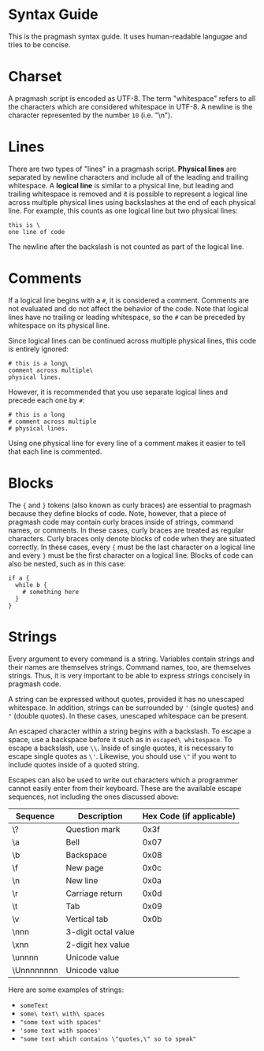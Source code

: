 # Syntax Guide

This is the pragmash syntax guide. It uses human-readable langugae and tries to be concise.

# Charset

A pragmash script is encoded as UTF-8. The term "whitespace" refers to all the characters which are considered whitespace in UTF-8. A newline is the character represented by the number `10` (i.e. "\n").

# Lines

There are two types of "lines" in a pragmash script. **Physical lines** are separated by newline characters and include all of the leading and trailing whitespace. A **logical line** is similar to a physical line, but leading and trailing whitespace is removed and it is possible to represent a logical line across multiple physical lines using backslashes at the end of each physical line. For example, this counts as one logical line but two physical lines:

    this is \
    one line of code

The newline after the backslash is not counted as part of the logical line.

# Comments

If a logical line begins with a `#`, it is considered a comment. Comments are not evaluated and do not affect the behavior of the code. Note that logical lines have no trailing or leading whitespace, so the `#` can be preceded by whitespace on its physical line.

Since logical lines can be continued across multiple physical lines, this code is entirely ignored:

    # this is a long\
    comment across multiple\
    physical lines.

However, it is recommended that you use separate logical lines and precede each one by `#`:

    # this is a long
    # comment across multiple
    # physical lines.

Using one physical line for every line of a comment makes it easier to tell that each line is commented.

# Blocks

The `{` and `}` tokens \(also known as curly braces\) are essential to pragmash because they define blocks of code. Note, however, that a piece of pragmash code may contain curly braces inside of strings, command names, or comments. In these cases, curly braces are treated as regular characters. Curly braces only denote blocks of code when they are situated correctly. In these cases, every `{` must be the last character on a logical line and every `}` must be the first character on a logical line. Blocks of code can also be nested, such as in this case:

    if a {
      while b {
        # something here
      }
    }

# Strings

Every argument to every command is a string. Variables contain strings and their names are themselves strings. Command names, too, are themselves strings. Thus, it is very important to be able to express strings concisely in pragmash code.

A string can be expressed without quotes, provided it has no unescaped whitespace. In addition, strings can be surrounded by `'` \(single quotes\) and `"` \(double quotes\). In these cases, unescaped whitespace can be present.

An escaped character within a string begins with a backslash. To escape a space, use a backspace before it such as in `escaped\ whitespace`. To escape a backslash, use `\\`. Inside of single quotes, it is necessary to escape single quotes as `\'`. Likewise, you should use `\"` if you want to include quotes inside of a quoted string.

Escapes can also be used to write out characters which a programmer cannot easily enter from their keyboard. These are the available escape sequences, not including the ones discussed above:

| Sequence   | Description         | Hex Code (if applicable) |
|------------|---------------------|--------------------------|
| \\?         | Question mark       | 0x3f                     |
| \\a         | Bell                | 0x07                     |
| \\b         | Backspace           | 0x08                     |
| \\f         | New page            | 0x0c                     |
| \\n         | New line            | 0x0a                     |
| \\r         | Carriage return     | 0x0d                     |
| \\t         | Tab                 | 0x09                     |
| \\v         | Vertical tab        | 0x0b                     |
| \\nnn       | 3-digit octal value |                          |
| \\xnn       | 2-digit hex value   |                          |
| \\unnnn     | Unicode value       |                          |
| \\Unnnnnnnn | Unicode value       |                          |

Here are some examples of strings:

 * `someText`
 * `some\ text\ with\ spaces`
 * `"some text with spaces"`
 * `'some text with spaces'`
 * `"some text which contains \"quotes,\" so to speak"`
